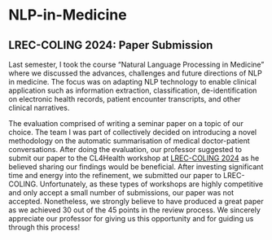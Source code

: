# NLP-in-Medicine

## LREC-COLING 2024: Paper Submission 
Last semester, I took the course “Natural Language Processing in Medicine” where we discussed the advances, challenges and future directions of NLP in medicine. The focus was on adapting NLP technology to enable clinical application such as information extraction, classification, de-identification on electronic health records, patient encounter transcripts, and other clinical narratives. 

The evaluation comprised of writing a seminar paper on a topic of our choice. The team I was part of collectively decided on introducing a novel methodology on the automatic summarisation of medical doctor-patient conversations. After doing the evaluation, our professor suggested to submit our paper to the CL4Health workshop at [LREC-COLING 2024](https://lrec-coling-2024.org/workshops-and-tutorials-at-a-glance/) as he believed sharing our findings would be beneficial. After investing significant time and energy into the refinement, we submitted our paper to LREC-COLING. Unfortunately, as these types of workshops are highly competitive and only accept a small number of submissions, our paper was not accepted. Nonetheless, we strongly believe to have produced a great paper as we achieved 30 out of the 45 points in the review process. We sincerely appreciate our professor for giving us this opportunity and for guiding us through this process! 
